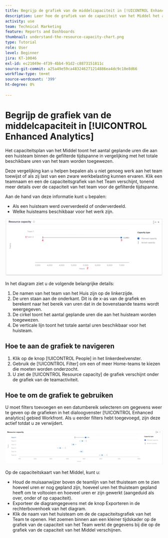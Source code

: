 ```yaml
---
title: Begrijp de grafiek van de middelcapaciteit in [!UICONTROL Enhanced Analytics]
description: Leer hoe de grafiek van de capaciteit van het Middel het aantal geplande uren toont die aan een huisteam binnen de gefiltreerde tijdspanne in vergelijking met de totale beschikbare uren van het team worden toegewezen.
activity: use
team: Technical Marketing
feature: Reports and Dashboards
thumbnail: understand-the-resource-capacity-chart.png
type: Tutorial
role: User
level: Beginner
jira: KT-10046
exl-id: ec21049e-4f39-4bb4-91d2-c8873151811c
source-git-commit: a25a49e59ca483246271214886ea4dc9c10e8d66
workflow-type: tm+mt
source-wordcount: '399'
ht-degree: 0%

---
```


# Begrijp de grafiek van de middelcapaciteit in [!UICONTROL Enhanced Analytics]

Het capaciteitsplan van het Middel toont het aantal geplande uren die aan een huisteam binnen de gefilterde tijdspanne in vergelijking met het totale beschikbare uren van het team worden toegewezen.

Deze vergelijking kan u helpen bepalen als u niet genoeg werk aan het team toewijst of als zij last van een zware werkbelasting kunnen ervaren. Klik een teamnaam en een de capaciteitsgrafiek van het Team verschijnt, tonend meer details over de capaciteit van het team voor de gefilterde tijdspanne.

Aan de hand van deze informatie kunt u bepalen:

* Als een huisteam werd oververdeeld of onderverdeeld.
* Welke huisteams beschikbaar voor het werk zijn.

![Een afbeelding met een capaciteitenkaart met nummers op gebieden die in de onderstaande opsommingstekens worden beschreven](assets/section-3-2.png)

In het diagram ziet u de volgende belangrijke details:

1. De namen van het team van het Huis zijn op de linkerzijde.
1. De uren staan aan de onderkant. Dit is de x-as van de grafiek en berekent naar het bereik van uren dat in de bovenstaande teams wordt weergegeven.
1. De cirkel toont het aantal geplande uren die aan het huisteam worden toegewezen.
1. De verticale lijn toont het totale aantal uren beschikbaar voor het huisteam.

## Hoe te aan de grafiek te navigeren

1. Klik op de knop [!UICONTROL People] in het linkerdeelvenster.
1. Gebruik de [!UICONTROL Filter] om een of meer Home-teams te kiezen die moeten worden onderzocht.
1. U ziet de [!UICONTROL Resource capacity] de grafiek verschijnt onder de grafiek van de teamactiviteit.

## Hoe te om de grafiek te gebruiken

U moet filters toevoegen en een datumbereik selecteren om gegevens weer te geven op de grafieken in het dialoogvenster [!UICONTROL Enhanced analytics] gebied Workfront. Als u eerder filters hebt toegevoegd, zijn deze actief totdat u ze verwijdert.

![Een afbeelding met een capaciteitstabel](assets/section-3-3.png)

Op de capaciteitskaart van het Middel, kunt u:

* Houd de muisaanwijzer boven de teamlijn van het thuisteam om te zien hoeveel uren er nog gepland zijn, hoeveel uren het thuisteam gepland heeft om te voltooien en hoeveel uren er zijn gewerkt (aangeduid als over, onder of op capaciteit).
* Exporteer de diagramgegevens met de knop Exporteren in de rechterbovenhoek van het diagram.
* Klik de naam van het huisteam om de de capaciteitsgrafiek van het Team te openen. Het zoemen binnen aan een kleiner tijdskader op de grafiek van de capaciteit van het Team werkt de gegevens bij die op de grafiek van de capaciteit van het Middel verschijnen.
